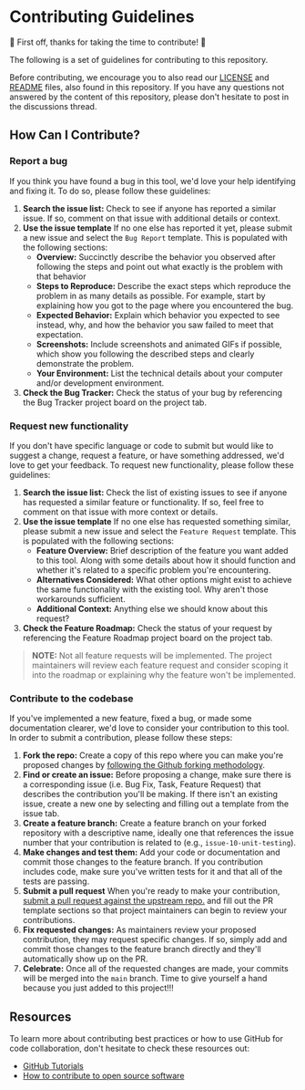 # Contributing Guidelines

🎉 First off, thanks for taking the time to contribute! 🎉

The following is a set of guidelines for contributing to this repository.

Before contributing, we encourage you to also read our [LICENSE](LICENSE) and [README](README.md) files, also found in this repository. If you have any questions not answered by the content of this repository, please don't hesitate to post in the discussions thread.

## How Can I Contribute?

### Report a bug

If you think you have found a bug in this tool, we'd love your help identifying and fixing it. To do so, please follow these guidelines:

1. **Search the issue list:** Check to see if anyone has reported a similar issue. If so, comment on that issue with additional details or context.
1. **Use the issue template** If no one else has reported it yet, please submit a new issue and select the `Bug Report` template. This is populated with the following sections:
    - **Overview:** Succinctly describe the behavior you observed after following the steps and point out what exactly is the problem with that behavior
    - **Steps to Reproduce:** Describe the exact steps which reproduce the problem in as many details as possible. For example, start by explaining how you got to the page where you encountered the bug.
    - **Expected Behavior:** Explain which behavior you expected to see instead, why, and how the behavior you saw failed to meet that expectation.
    - **Screenshots:** Include screenshots and animated GIFs if possible, which show you following the described steps and clearly demonstrate the problem.
    - **Your Environment:** List the technical details about your computer and/or development environment.
1. **Check the Bug Tracker:** Check the status of your bug by referencing the Bug Tracker project board on the project tab.

### Request new functionality

If you don't have specific language or code to submit but would like to suggest a change, request a feature,
or have something addressed, we'd love to get your feedback. To request new functionality, please follow these guidelines:

1. **Search the issue list:** Check the list of existing issues to see if anyone has requested a similar feature or functionality. If so, feel free to comment on that issue with more context or details.
1. **Use the issue template** If no one else has requested something similar, please submit a new issue and select the `Feature Request` template. This is populated with the following sections:
    - **Feature Overview:** Brief description of the feature you want added to this tool. Along with some details about how it should function and whether it's related to a specific problem you're encountering.
    - **Alternatives Considered:** What other options might exist to achieve the same functionality with the existing tool. Why aren't those workarounds sufficient.
    - **Additional Context:** Anything else we should know about this request?
1. **Check the Feature Roadmap:** Check the status of your request by referencing the Feature Roadmap project board on the project tab.

> **NOTE:** Not all feature requests will be implemented. The project maintainers will review each feature request and consider scoping it into the roadmap or explaining why the feature won't be implemented.

### Contribute to the codebase

If you've implemented a new feature, fixed a bug, or made some documentation clearer, we'd love to consider your contribution to this tool. In order to submit a contribution, please follow these steps:

1. **Fork the repo:** Create a copy of this repo where you can make you're proposed changes by [following the Github forking methodology](https://docs.github.com/en/github/getting-started-with-github/quickstart/fork-a-repo).
1. **Find or create an issue:** Before proposing a change, make sure there is a corresponding issue (i.e. Bug Fix, Task, Feature Request) that describes the contribution you'll be making. If there isn't an existing issue, create a new one by selecting and filling out a template from the issue tab.
1. **Create a feature branch:** Create a feature branch on your forked repository with a descriptive name, ideally one that references the issue number that your contribution is related to (e.g., `issue-10-unit-testing`).
1. **Make changes and test them:** Add your code or documentation and commit those changes to the feature branch. If you contribution includes code, make sure you've written tests for it and that all of the tests are passing.
1. **Submit a pull request** When you're ready to make your contribution, [submit a pull request against the upstream repo.](https://docs.github.com/en/github/collaborating-with-pull-requests/proposing-changes-to-your-work-with-pull-requests/creating-a-pull-request-from-a-fork) and fill out the PR template sections so that project maintainers can begin to review your contributions.
1. **Fix requested changes:** As maintainers review your proposed contribution, they may request specific changes. If so, simply add and commit those changes to the feature branch directly and they'll automatically show up on the PR.
1. **Celebrate:** Once all of the requested changes are made, your commits will be merged into the `main` branch. Time to give yourself a hand because you just added to this project!!!


## Resources

To learn more about contributing best practices or how to use GitHub for code collaboration, don't hesitate to check these resources out:

- [GitHub Tutorials](https://lab.github.com/)
- [How to contribute to open source software](https://opensource.guide/how-to-contribute/)

